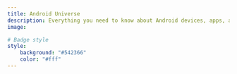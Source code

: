 ```yaml
---
title: Android Universe
description: Everything you need to know about Android devices, apps, and tips.
image: 

# Badge style
style:
    background: "#542366"
    color: "#fff"
---
```

